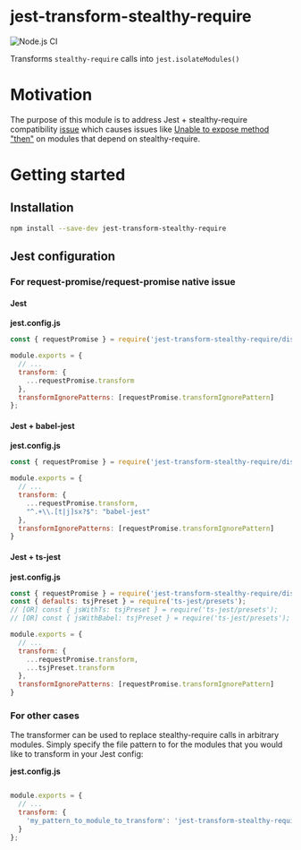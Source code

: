 # jest-transform-stealthy-require

![Node.js CI](https://github.com/antonku/jest-transform-stealthy-require/workflows/Node.js%20CI/badge.svg?branch=master)

Transforms `stealthy-require` calls into `jest.isolateModules()`

# Motivation

The purpose of this module is to address Jest + stealthy-require compatibility [issue](https://github.com/analog-nico/stealthy-require/issues/5) which causes issues like [Unable to expose method "then"](https://github.com/request/request-promise/issues/247) on modules that depend on stealthy-require.

# Getting started

## Installation
```bash
npm install --save-dev jest-transform-stealthy-require
```

## Jest configuration

### For request-promise/request-promise native issue
#### Jest
**jest.config.js**
```javascript
const { requestPromise } = require('jest-transform-stealthy-require/dist/presets');

module.exports = {
  // ...
  transform: {
    ...requestPromise.transform
  },
  transformIgnorePatterns: [requestPromise.transformIgnorePattern]
};
```
#### Jest + babel-jest
**jest.config.js**
```javascript
const { requestPromise } = require('jest-transform-stealthy-require/dist/presets');

module.exports = {
  // ...
  transform: {
    ...requestPromise.transform,
    "^.+\\.[t|j]sx?$": "babel-jest"
  },
  transformIgnorePatterns: [requestPromise.transformIgnorePattern]
}
```

#### Jest + ts-jest
**jest.config.js**
```javascript
const { requestPromise } = require('jest-transform-stealthy-require/dist/presets');
const { defaults: tsjPreset } = require('ts-jest/presets');
// [OR] const { jsWithTs: tsjPreset } = require('ts-jest/presets');
// [OR] const { jsWithBabel: tsjPreset } = require('ts-jest/presets');

module.exports = {
  // ...
  transform: {
    ...requestPromise.transform,
    ...tsjPreset.transform
  },
  transformIgnorePatterns: [requestPromise.transformIgnorePattern]
}
```
### For other cases

The transformer can be used to replace stealthy-require calls in arbitrary modules. Simply specify the file pattern to for the modules that you would like to transform in your Jest config:

**jest.config.js**
```javascript

module.exports = {
  // ...
  transform: {
    'my_pattern_to_module_to_transform': 'jest-transform-stealthy-require'
  }
};
```
